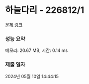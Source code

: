 # 하늘다리 - 226812/1 

[문제 링크](https://level.goorm.io/exam/226812/%ED%95%98%EB%8A%98%EB%8B%A4%EB%A6%AC/quiz/1) 

### 성능 요약

메모리: 20.67 MB, 시간: 0.14 ms

### 제출 일자

2024년 05월 10일 14:44:15

